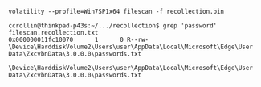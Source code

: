 `volatility --profile=Win7SP1x64 filescan -f recollection.bin`

```
ccrollin@thinkpad-p43s:~/.../recollection$ grep 'password' filescan.recollection.txt 
0x000000011fc10070      1      0 R--rw- \Device\HarddiskVolume2\Users\user\AppData\Local\Microsoft\Edge\User Data\ZxcvbnData\3.0.0.0\passwords.txt
```

`\Device\HarddiskVolume2\Users\user\AppData\Local\Microsoft\Edge\User Data\ZxcvbnData\3.0.0.0\passwords.txt`